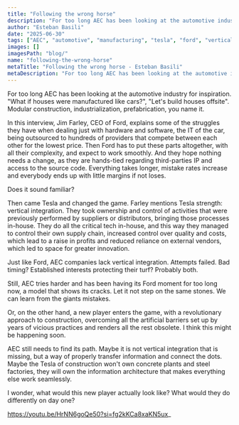 ```yaml
---
title: "Following the wrong horse"
description: "For too long AEC has been looking at the automotive industry for inspiration. 'What if houses were manufactured like cars?', 'Let's build houses offsite'. Modular construction, industrialization, prefabrication, you name it."
author: "Esteban Basili"
date: "2025-06-30"
tags: ["AEC", "automotive", "manufacturing", "tesla", "ford", "vertical-integration", "construction-tech"]
images: []
imagesPath: "blog/"
name: "following-the-wrong-horse"
metaTitle: "Following the wrong horse - Esteban Basili"
metaDescription: "For too long AEC has been looking at the automotive industry for inspiration. 'What if houses were manufactured like cars?', 'Let's build houses offsite'. Modular construction, industrialization, prefabrication, you name it."
---
```


For too long AEC has been looking at the automotive industry for inspiration. "What if houses were manufactured like cars?", "Let's build houses offsite". Modular construction, industrialization, prefabrication, you name it.

In this interview, Jim Farley, CEO of Ford, explains some of the struggles they have when dealing just with hardware and software, the IT of the car, being outsourced to hundreds of providers that compete between each other for the lowest price. Then Ford has to put these parts altogether, with all their complexity, and expect to work smoothly. And they hope nothing needs a change, as they are hands-tied regarding third-parties IP and access to the source code. Everything takes longer, mistake rates increase and everybody ends up with little margins if not loses.

Does it sound familiar?

Then came Tesla and changed the game. Farley mentions Tesla strength: vertical integration. They took ownership and control of activities that were previously performed by suppliers or distributors, bringing those processes in-house. They do all the critical tech in-house, and this way they managed to control their own supply chain, increased control over quality and costs, which lead to a raise in profits and reduced reliance on external vendors, which led to space for greater innovation.

Just like Ford, AEC companies lack vertical integration. Attempts failed. Bad timing? Established interests protecting their turf? Probably both.

Still, AEC tries harder and has been having its Ford moment for too long now, a model that shows its cracks. Let it not step on the same stones. We can learn from the giants mistakes.

Or, on the other hand, a new player enters the game, with a revolutionary approach to construction, overcoming all the artificial barriers set up by years of vicious practices and renders all the rest obsolete. I think this might be happening soon.

AEC still needs to find its path. Maybe it is not vertical integration that is missing, but a way of properly transfer information and connect the dots. Maybe the Tesla of construction won't own concrete plants and steel factories, they will own the information architecture that makes everything else work seamlessly.

I wonder, what would this new player actually look like? What would they do differently on day one?

https://youtu.be/HrNN6goQe50?si=fg2kKCa8xaKN5ux_ 